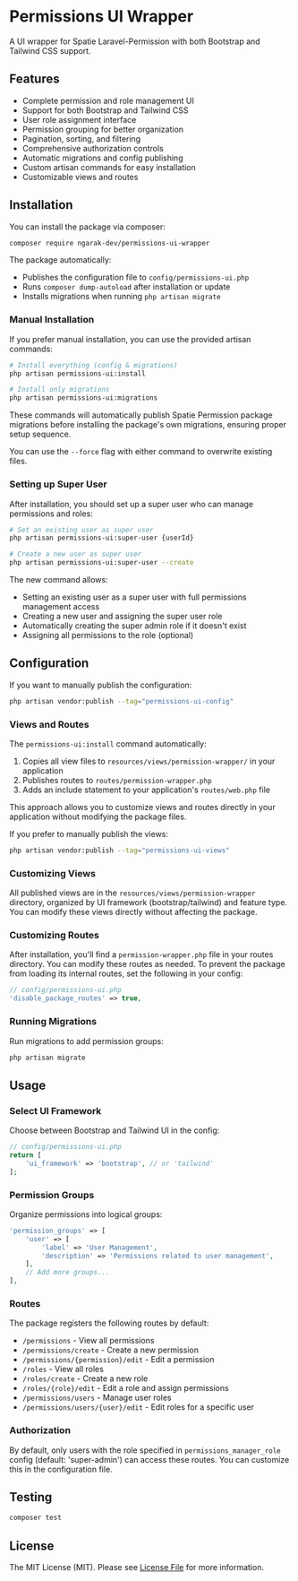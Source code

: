 # Permissions UI Wrapper

A UI wrapper for Spatie Laravel-Permission with both Bootstrap and Tailwind CSS support.

## Features

- Complete permission and role management UI
- Support for both Bootstrap and Tailwind CSS
- User role assignment interface
- Permission grouping for better organization
- Pagination, sorting, and filtering
- Comprehensive authorization controls
- Automatic migrations and config publishing
- Custom artisan commands for easy installation
- Customizable views and routes

## Installation

You can install the package via composer:

```bash
composer require ngarak-dev/permissions-ui-wrapper
```

The package automatically:

- Publishes the configuration file to `config/permissions-ui.php`
- Runs `composer dump-autoload` after installation or update
- Installs migrations when running `php artisan migrate`

### Manual Installation

If you prefer manual installation, you can use the provided artisan commands:

```bash
# Install everything (config & migrations)
php artisan permissions-ui:install

# Install only migrations
php artisan permissions-ui:migrations
```

These commands will automatically publish Spatie Permission package migrations before installing the package's own migrations, ensuring proper setup sequence.

You can use the `--force` flag with either command to overwrite existing files.

### Setting up Super User

After installation, you should set up a super user who can manage permissions and roles:

```bash
# Set an existing user as super user
php artisan permissions-ui:super-user {userId}

# Create a new user as super user
php artisan permissions-ui:super-user --create
```

The new command allows:

- Setting an existing user as a super user with full permissions management access
- Creating a new user and assigning the super user role
- Automatically creating the super admin role if it doesn't exist
- Assigning all permissions to the role (optional)

## Configuration

If you want to manually publish the configuration:

```bash
php artisan vendor:publish --tag="permissions-ui-config"
```

### Views and Routes

The `permissions-ui:install` command automatically:

1. Copies all view files to `resources/views/permission-wrapper/` in your application
2. Publishes routes to `routes/permission-wrapper.php`
3. Adds an include statement to your application's `routes/web.php` file

This approach allows you to customize views and routes directly in your application without modifying the package files.

If you prefer to manually publish the views:

```bash
php artisan vendor:publish --tag="permissions-ui-views"
```

### Customizing Views

All published views are in the `resources/views/permission-wrapper` directory, organized by UI framework (bootstrap/tailwind) and feature type. You can modify these views directly without affecting the package.

### Customizing Routes

After installation, you'll find a `permission-wrapper.php` file in your routes directory. You can modify these routes as needed. To prevent the package from loading its internal routes, set the following in your config:

```php
// config/permissions-ui.php
'disable_package_routes' => true,
```

### Running Migrations

Run migrations to add permission groups:

```bash
php artisan migrate
```

## Usage

### Select UI Framework

Choose between Bootstrap and Tailwind UI in the config:

```php
// config/permissions-ui.php
return [
    'ui_framework' => 'bootstrap', // or 'tailwind'
];
```

### Permission Groups

Organize permissions into logical groups:

```php
'permission_groups' => [
    'user' => [
        'label' => 'User Management',
        'description' => 'Permissions related to user management',
    ],
    // Add more groups...
],
```

### Routes

The package registers the following routes by default:

- `/permissions` - View all permissions
- `/permissions/create` - Create a new permission
- `/permissions/{permission}/edit` - Edit a permission
- `/roles` - View all roles
- `/roles/create` - Create a new role
- `/roles/{role}/edit` - Edit a role and assign permissions
- `/permissions/users` - Manage user roles
- `/permissions/users/{user}/edit` - Edit roles for a specific user

### Authorization

By default, only users with the role specified in `permissions_manager_role` config (default: 'super-admin') can access these routes. You can customize this in the configuration file.

## Testing

```bash
composer test
```

## License

The MIT License (MIT). Please see [License File](LICENSE.md) for more information.
